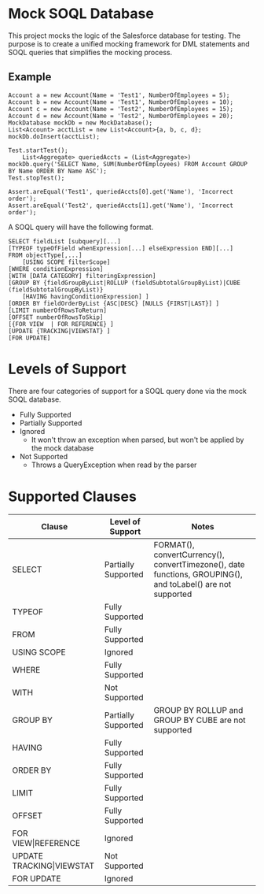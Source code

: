 # Mock SOQL Database

This project mocks the logic of the Salesforce database for testing. The purpose is to create a unified mocking framework for DML statements and SOQL queries that simplifies the mocking process.
## Example
```
Account a = new Account(Name = 'Test1', NumberOfEmployees = 5);
Account b = new Account(Name = 'Test1', NumberOfEmployees = 10);
Account c = new Account(Name = 'Test2', NumberOfEmployees = 15);
Account d = new Account(Name = 'Test2', NumberOfEmployees = 20);
MockDatabase mockDb = new MockDatabase();
List<Account> acctList = new List<Account>{a, b, c, d};
mockDb.doInsert(acctList);

Test.startTest();
    List<Aggregate> queriedAccts = (List<Aggregate>) mockDb.query('SELECT Name, SUM(NumberOfEmployees) FROM Account GROUP BY Name ORDER BY Name ASC');
Test.stopTest();

Assert.areEqual('Test1', queriedAccts[0].get('Name'), 'Incorrect order');
Assert.areEqual('Test2', queriedAccts[1].get('Name'), 'Incorrect order');
```


A SOQL query will have the following format.

```
SELECT fieldList [subquery][...]
[TYPEOF typeOfField whenExpression[...] elseExpression END][...]
FROM objectType[,...] 
    [USING SCOPE filterScope]
[WHERE conditionExpression]
[WITH [DATA CATEGORY] filteringExpression]
[GROUP BY {fieldGroupByList|ROLLUP (fieldSubtotalGroupByList)|CUBE (fieldSubtotalGroupByList)} 
    [HAVING havingConditionExpression] ] 
[ORDER BY fieldOrderByList {ASC|DESC} [NULLS {FIRST|LAST}] ]
[LIMIT numberOfRowsToReturn]
[OFFSET numberOfRowsToSkip]
[{FOR VIEW  | FOR REFERENCE} ]
[UPDATE {TRACKING|VIEWSTAT} ]
[FOR UPDATE]
```

# Levels of Support
There are four categories of support for a SOQL query done via the mock SOQL database.
* Fully Supported
* Partially Supported
* Ignored
  * It won't throw an exception when parsed, but won't be applied by the mock database
* Not Supported
  * Throws a QueryException when read by the parser

# Supported Clauses
| Clause      | Level of Support    | Notes |
|-------------|---------------------|-------|
| SELECT      | Partially Supported | FORMAT(), convertCurrency(), convertTimezone(), date functions, GROUPING(), and toLabel() are not supported |
| TYPEOF      | Fully Supported     ||
| FROM        | Fully Supported     ||
| USING SCOPE | Ignored             ||
| WHERE       | Fully Supported     ||
| WITH        | Not Supported       ||
| GROUP BY    | Partially Supported | GROUP BY ROLLUP and GROUP BY CUBE are not supported |
| HAVING | Fully Supported ||
| ORDER BY | Fully Supported ||
| LIMIT | Fully Supported ||
| OFFSET | Fully Supported ||
| FOR VIEW\|REFERENCE | Ignored ||
| UPDATE TRACKING\|VIEWSTAT | Not Supported ||
| FOR UPDATE | Ignored ||
